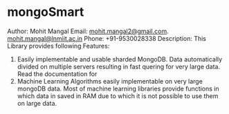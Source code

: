 # mongoSmart
Author: Mohit Mangal
Email: mohit.mangal2@gmail.com. mohit.mangal@lnmiit.ac.in
Phone: +91-9530028338
Description: This Library provides following Features:
1. Easily implementable and usable sharded MongoDB. Data automatically divided on multiple servers resulting in fast quering for very large data. Read the documentation for 
2. Machine Learning Algorithms easily implementable on very large mongoDB data. Most of machine learning libraries provide functions in which data in saved in RAM due to which it is not possible to use them on large data.
